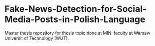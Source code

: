 # Fake-News-Detection-for-Social-Media-Posts-in-Polish-Language
Master thesis repository for thesis topic done at MINI faculty at Warsaw Universit of Technology (WUT).
